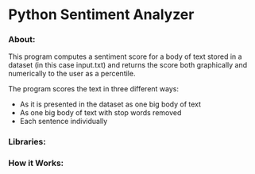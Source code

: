 # Python Sentiment Analyzer

### About:

This program computes a sentiment score for a body of text stored in a dataset (in this case input.txt) and returns the score both graphically and numerically to the user as a percentile.

The program scores the text in three different ways:

- As it is presented in the dataset as one big body of text
- As one big body of text with stop words removed
- Each sentence individually

### Libraries:

[Natural Language Toolkit]: https://www.nltk.org/
[Matplotlib]: https://matplotlib.org/

### How it Works:

